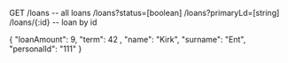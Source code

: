GET
/loans -- all loans
/loans?status=[boolean]
/loans?primaryLd=[string]
/loans/{:id} -- loan by id

{
 "loanAmount": 9,
 "term": 42 ,
 "name": "Kirk",
 "surname": "Ent",
 "personalId": "111"
}
